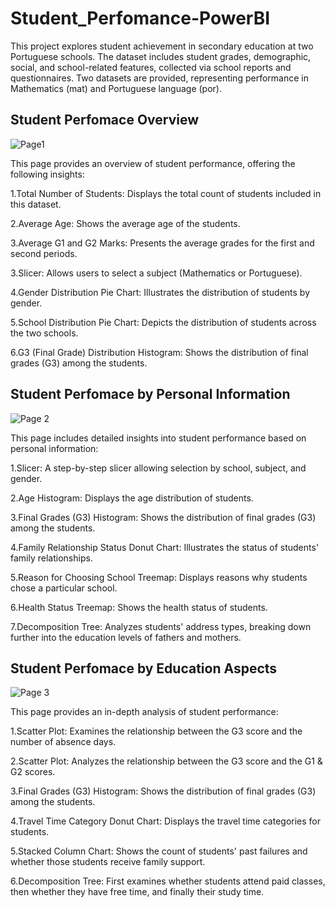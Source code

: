 # Student_Perfomance-PowerBI

This project explores student achievement in secondary education at two Portuguese schools. The dataset includes student grades, demographic, social, and school-related features, collected via school reports and questionnaires. Two datasets are provided, representing performance in Mathematics (mat) and Portuguese language (por).

## Student Perfomace Overview

![Page1](https://github.com/user-attachments/assets/f33303e9-1392-41de-9e7a-d3b23289a2b4)

This page provides an overview of student performance, offering the following insights:

1.Total Number of Students: Displays the total count of students included in this dataset.

2.Average Age: Shows the average age of the students.

3.Average G1 and G2 Marks: Presents the average grades for the first and second periods.

3.Slicer: Allows users to select a subject (Mathematics or Portuguese).

4.Gender Distribution Pie Chart: Illustrates the distribution of students by gender.

5.School Distribution Pie Chart: Depicts the distribution of students across the two schools.

6.G3 (Final Grade) Distribution Histogram: Shows the distribution of final grades (G3) among the students.

## Student Perfomace by Personal Information

![Page 2](https://github.com/user-attachments/assets/7b5149a8-2946-4108-89d4-330cbafbb3b7)

This page includes detailed insights into student performance based on personal information:

1.Slicer: A step-by-step slicer allowing selection by school, subject, and gender.

2.Age Histogram: Displays the age distribution of students.

3.Final Grades (G3) Histogram: Shows the distribution of final grades (G3) among the students.

4.Family Relationship Status Donut Chart: Illustrates the status of students' family relationships.

5.Reason for Choosing School Treemap: Displays reasons why students chose a particular school.

6.Health Status Treemap: Shows the health status of students.

7.Decomposition Tree: Analyzes students' address types, breaking down further into the education levels of fathers and mothers.

## Student Perfomace by Education Aspects

![Page 3](https://github.com/user-attachments/assets/7c53eaa3-0e6d-4ff3-b3c5-16ddbbac69a9)

This page provides an in-depth analysis of student performance:

1.Scatter Plot: Examines the relationship between the G3 score and the number of absence days.

2.Scatter Plot: Analyzes the relationship between the G3 score and the G1 & G2 scores.

3.Final Grades (G3) Histogram: Shows the distribution of final grades (G3) among the students.

4.Travel Time Category Donut Chart: Displays the travel time categories for students.

5.Stacked Column Chart: Shows the count of students' past failures and whether those students receive family support.

6.Decomposition Tree: First examines whether students attend paid classes, then whether they have free time, and finally their study time.




